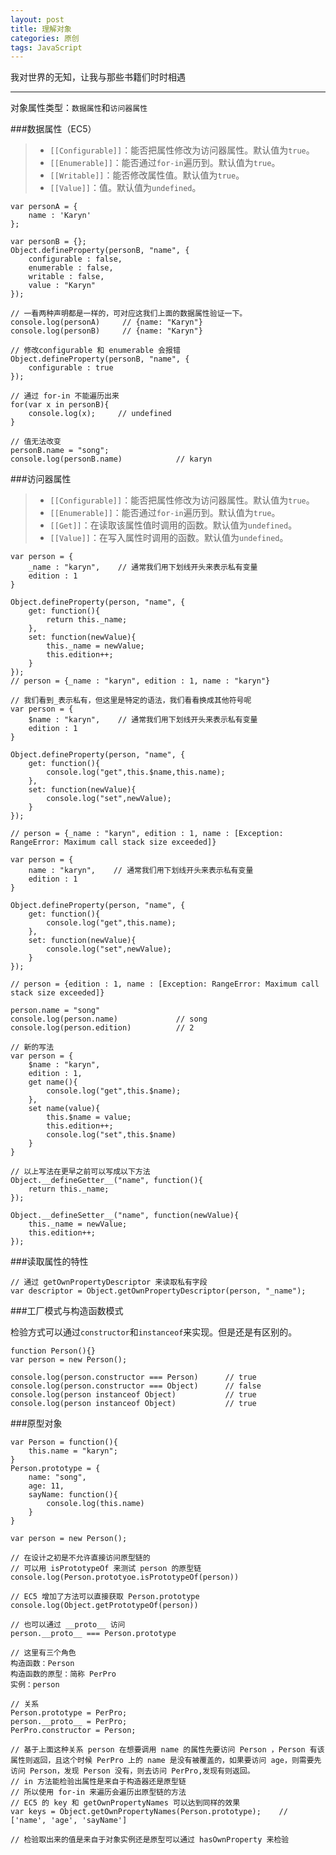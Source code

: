 ```yaml
---
layout: post
title: 理解对象
categories: 原创
tags: JavaScript
---
```


我对世界的无知，让我与那些书籍们时时相遇

<!--more-->

* * *

对象属性类型：`数据属性`和`访问器属性`

###数据属性（EC5）

> * `[[Configurable]]`：能否把属性修改为访问器属性。默认值为`true`。
> * `[[Enumerable]]`：能否通过`for-in`遍历到。默认值为`true`。
> * `[[Writable]]`：能否修改属性值。默认值为`true`。
> * `[[Value]]`：值。默认值为`undefined`。

    var personA = {
        name : 'Karyn'
    };

    var personB = {};
    Object.defineProperty(personB, "name", {
        configurable : false,
        enumerable : false,
        writable : false,
        value : "Karyn"
    });

    // 一看两种声明都是一样的，可对应这我们上面的数据属性验证一下。
    console.log(personA)     // {name: "Karyn"}
    console.log(personB)     // {name: "Karyn"}

    // 修改configurable 和 enumerable 会报错
    Object.defineProperty(personB, "name", {
        configurable : true
    });

    // 通过 for-in 不能遍历出来
    for(var x in personB){
        console.log(x);     // undefined
    }

    // 值无法改变
    personB.name = "song";
    console.log(personB.name)            // karyn

###访问器属性

> * `[[Configurable]]`：能否把属性修改为访问器属性。默认值为`true`。
> * `[[Enumerable]]`：能否通过`for-in`遍历到。默认值为`true`。
> * `[[Get]]`：在读取该属性值时调用的函数。默认值为`undefined`。
> * `[[Value]]`：在写入属性时调用的函数。默认值为`undefined`。


    var person = {
        _name : "karyn",    // 通常我们用下划线开头来表示私有变量
        edition : 1
    }

    Object.defineProperty(person, "name", {
        get: function(){
            return this._name;
        },
        set: function(newValue){
            this._name = newValue;
            this.edition++;
        }
    });
    // person = {_name : "karyn", edition : 1, name : "karyn"}

    // 我们看到_表示私有，但这里是特定的语法，我们看看换成其他符号呢
    var person = {
        $name : "karyn",    // 通常我们用下划线开头来表示私有变量
        edition : 1
    }

    Object.defineProperty(person, "name", {
        get: function(){
            console.log("get",this.$name,this.name);
        },
        set: function(newValue){
            console.log("set",newValue);
        }
    });

    // person = {_name : "karyn", edition : 1, name : [Exception: RangeError: Maximum call stack size exceeded]}

    var person = {
        name : "karyn",    // 通常我们用下划线开头来表示私有变量
        edition : 1
    }

    Object.defineProperty(person, "name", {
        get: function(){
            console.log("get",this.name);
        },
        set: function(newValue){
            console.log("set",newValue);
        }
    });

    // person = {edition : 1, name : [Exception: RangeError: Maximum call stack size exceeded]}

    person.name = "song"
    console.log(person.name)             // song
    console.log(person.edition)          // 2

    // 新的写法
    var person = {
        $name : "karyn",
        edition : 1,
        get name(){
            console.log("get",this.$name);
        },
        set name(value){
            this.$name = value;
            this.edition++;
            console.log("set",this.$name)
        }
    }

    // 以上写法在更早之前可以写成以下方法
    Object.__defineGetter__("name", function(){
        return this._name;
    });

    Object.__defineSetter__("name", function(newValue){
        this._name = newValue;
        this.edition++;
    });

###读取属性的特性

    // 通过 getOwnPropertyDescriptor 来读取私有字段
    var descriptor = Object.getOwnPropertyDescriptor(person, "_name");

###工厂模式与构造函数模式

检验方式可以通过`constructor`和`instanceof`来实现。但是还是有区别的。

    function Person(){}
    var person = new Person();

    console.log(person.constructor === Person)      // true
    console.log(person.constructor === Object)      // false
    console.log(person instanceof Object)           // true
    console.log(person instanceof Object)           // true

###原型对象

    var Person = function(){
        this.name = "karyn";
    }
    Person.prototype = {
        name: "song",
        age: 11,
        sayName: function(){
            console.log(this.name)
        }
    }

    var person = new Person();

    // 在设计之初是不允许直接访问原型链的
    // 可以用 isPrototypeOf 来测试 person 的原型链
    console.log(Person.prototyoe.isPrototypeOf(person))

    // EC5 增加了方法可以直接获取 Person.prototype
    console.log(Object.getPrototypeOf(person))

    // 也可以通过 __proto__ 访问
    person.__proto__ === Person.prototype

    // 这里有三个角色
    构造函数：Person
    构造函数的原型：简称 PerPro
    实例：person

    // 关系
    Person.prototype = PerPro;
    person.__proto__ = PerPro;
    PerPro.constructor = Person;

    // 基于上面这种关系 person 在想要调用 name 的属性先要访问 Person ，Person 有该属性则返回，且这个时候 PerPro 上的 name 是没有被覆盖的，如果要访问 age，则需要先访问 Person，发现 Person 没有，则去访问 PerPro,发现有则返回。
    // in 方法能检验出属性是来自于构造器还是原型链
    // 所以使用 for-in 来遍历会遍历出原型链的方法
    // EC5 的 key 和 getOwnPropertyNames 可以达到同样的效果
    var keys = Object.getOwnPropertyNames(Person.prototype);    // ['name', 'age', 'sayName']

    // 检验取出来的值是来自于对象实例还是原型可以通过 hasOwnProperty 来检验

